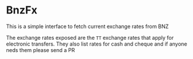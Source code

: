# BnzFx

This is a simple interface to fetch current exchange rates from BNZ

The exchange rates exposed are the `TT` exchange rates that apply for
electronic transfers. They also list rates for cash and cheque and if anyone
neds them please send a PR

